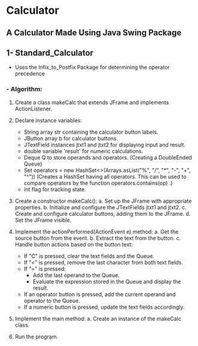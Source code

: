 # Calculator

## A Calculator Made Using Java Swing Package

## 1- Standard_Calculator 

- Uses the Infix_to_Postfix Package for determining the operator precedence

### - Algorithm:

1. Create a class makeCalc that extends JFrame and implements ActionListener.

2. Declare instance variables:
   - String array str containing the calculator button labels.
   - JButton array b for calculator buttons.
   - JTextField instances jtxt1 and jtxt2 for displaying input and result.
   - double variable 'result' for numeric calculations.
   - Deque<String> Q to store operands and operators. (Creating a DoubleEnded Queue)
   - Set<String> operators = new HashSet<>(Arrays.asList("%", "/", "*", "-", "+", "^"))
                  (Creates a HashSet having all operators. This can be used to compare operators by the function operators.contains(op) .)
   - int flag for tracking state.
     
3. Create a constructor makeCalc():
   a. Set up the JFrame with appropriate properties.
   b. Initialize and configure the JTextFields jtxt1 and jtxt2.
   c. Create and configure calculator buttons, adding them to the JFrame.
   d. Set the JFrame visible.

4. Implement the actionPerformed(ActionEvent e) method:
   a. Get the source button from the event.
   b. Extract the text from the button.
   c. Handle button actions based on the button text:
      - If "C" is pressed, clear the text fields and the Queue.
      - If "<" is pressed, remove the last character from both text fields.
      - If "=" is pressed:
         - Add the last operand to the Queue.
         - Evaluate the expression stored in the Queue and display the result.
      - If an operator button is pressed, add the current operand and operator to the Queue.
      - If a numeric button is pressed, update the text fields accordingly.

5. Implement the main method:
   a. Create an instance of the makeCalc class.

6. Run the program.

